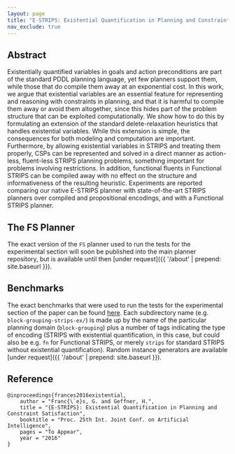 ```yaml
---
layout: page
title: "E-STRIPS: Existential Quantification in Planning and Constraint Satisfaction"
nav_exclude: true
---
```


## Abstract

Existentially quantified variables in goals and action preconditions are part of the standard PDDL
planning language, yet few planners support them, while those that do compile them away at an
exponential cost. In this work, we argue that existential variables are an essential feature for
representing and reasoning with constraints in planning, and that it is harmful to compile them away
or avoid them altogether, since this hides part of the problem structure that can be exploited
computationally. We show how to do this by formulating an extension of the standard delete-relaxation
heuristics that handles existential variables. While this extension is simple, the consequences for both
modeling and computation are important. Furthermore, by allowing existential variables in STRIPS
and treating them properly, CSPs can be represented and solved in a direct manner as action-less,
fluent-less STRIPS planning problems, something important for problems involving restrictions. In
addition, functional fluents in Functional STRIPS can be compiled away with no effect on the
structure and informativeness of the resulting heuristic.
Experiments are reported comparing our native E-STRIPS planner with state-of-the-art STRIPS
planners over compiled and propositional encodings, and with a Functional STRIPS planner.

## The FS Planner

The exact version of the `FS` planner used to run the tests for the experimental section will soon be published
into the main planner repository, but is available until then [under request]({{ '/about' | prepend: site.baseurl }}).

## Benchmarks

The exact benchmarks that were used to run the tests for the experimental section of the paper can be found
[here](https://github.com/gfrances/pubs/tree/gh-pages/2016-ijcai-existential-quantification-planning-csp/benchmarks).
Each subdirectory name (e.g. `block-grouping-strips-ex/`)
is made up by the name of the particular planning domain (`block-grouping`) plus a number of tags
indicating the type of encoding (STRIPS with existential quantification, in this case, but could also be
e.g. `fn` for Functional STRIPS, or merely `strips` for standard STRIPS without existential quantification).
Random instance generators are available [under request]({{ '/about' | prepend: site.baseurl }}).


## Reference

	@inproceedings{frances2016existential,
		author = "Franc{\`e}s, G. and Geffner, H.",
		title = "{E-STRIPS}: Existential Quantification in Planning and Constraint Satisfaction",
		booktitle = "Proc. 25th Int. Joint Conf. on Artificial Intelligence",
		pages = "To Appear",
		year = "2016"
	}